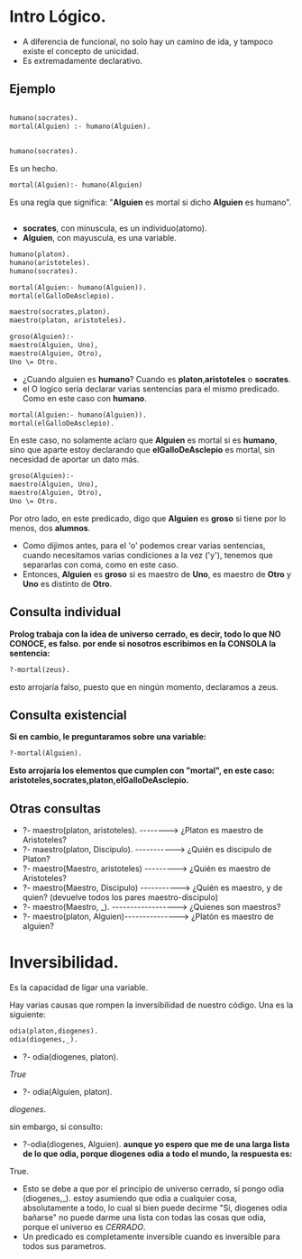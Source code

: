 # Intro Lógico.

* A diferencia de funcional, no solo hay un camino de ida, y tampoco existe el concepto de unicidad.
* Es extremadamente declarativo.
## Ejemplo
```pl

humano(socrates).
mortal(Alguien) :- humano(Alguien).
```
## 
```pl
humano(socrates).
```  
Es un hecho.
```pl 
mortal(Alguien):- humano(Alguien)
```
Es una regla que significa: "**Alguien** es mortal si dicho **Alguien** es humano".
## 
* **socrates**, con minuscula, es un individuo(atomo).
* **Alguien**, con mayuscula, es una variable.

```pl 
humano(platon).
humano(aristoteles).
humano(socrates).

mortal(Alguien:- humano(Alguien)).
mortal(elGalloDeAsclepio).

maestro(socrates,platon).
maestro(platon, aristoteles).

groso(Alguien):-
maestro(Alguien, Uno),
maestro(Alguien, Otro),
Uno \= Otro.
```
* ¿Cuando alguien es **humano**? Cuando es **platon**,**aristoteles** o **socrates**.
* el O logico seria declarar varias sentencias para el mismo predicado. Como en este caso con **humano**.
```pl
mortal(Alguien:- humano(Alguien)).
mortal(elGalloDeAsclepio).

```
En este caso, no solamente aclaro que **Alguien** es mortal si es **humano**, sino que aparte estoy declarando que **elGalloDeAsclepio** es mortal, sin necesidad de aportar un dato más.

```pl
groso(Alguien):-
maestro(Alguien, Uno),
maestro(Alguien, Otro),
Uno \= Otro.
```
Por otro lado, en este predicado, digo que **Alguien** es **groso** si tiene por lo menos, dos **alumnos**.
* Como dijimos antes, para el 'o' podemos crear varias sentencias, cuando necesitamos varias condiciones a la vez ('y'), tenemos que separarlas con coma, como en este caso.
* Entonces, **Alguien** es **groso** si es maestro de **Uno**, es maestro de **Otro** y **Uno** es distinto de **Otro**.

## Consulta individual
**Prolog trabaja con la idea de universo cerrado, es decir, todo lo que NO CONOCE, es falso. por ende si nosotros escribimos en la **CONSOLA** la sentencia:**
```pl
?-mortal(zeus).
```
esto arrojaría falso, puesto que en ningún momento, declaramos a zeus.

## Consulta existencial
**Si en cambio, le preguntaramos sobre una variable:**
```pl
?-mortal(Alguien).
```
**Esto arrojaría los elementos que cumplen con "mortal", en este caso: aristoteles,socrates,platon,elGalloDeAsclepio.**

## Otras consultas
* ?- maestro(platon, aristoteles).  --------> ¿Platon es maestro de Aristoteles?
* ?- maestro(platon, Discipulo). -----------> ¿Quién es discipulo de Platon?
* ?- maestro(Maestro, aristoteles) ---------> ¿Quién es maestro de Aristoteles?
* ?- maestro(Maestro, Discipulo) -----------> ¿Quién es maestro, y de quien? (devuelve todos los pares maestro-discipulo)
* ?- maestro(Maestro, _). ------------------> ¿Quienes son maestros?
* ?- maestro(platon, Alguien)---------------> ¿Platón es maestro de alguien?

# Inversibilidad.
Es la capacidad de ligar una variable.

Hay varias causas que rompen la inversibilidad de nuestro código. Una es la siguiente: 
```pl
odia(platon,diogenes).
odia(diogenes,_).
```
* ?- odia(diogenes, platon).
  
 *True*
* ?- odia(Alguien, platon).
  
 *diogenes*.

  sin embargo, si consulto:
* ?-odia(diogenes, Alguien). **aunque yo espero que me de una larga lista de lo que odia, porque diogenes odia a todo el mundo, la respuesta es:**

 True.

* Esto se debe a que por el principio de universo cerrado, si pongo odia (diogenes,_). estoy asumiendo que odia a cualquier cosa, absolutamente a todo, lo cual si bien puede decirme "Si, diogenes odia bañarse" no puede darme una lista con todas las cosas que odia, porque el universo es *CERRADO*.
* Un predicado es completamente inversible cuando es inversible para todos sus parametros.